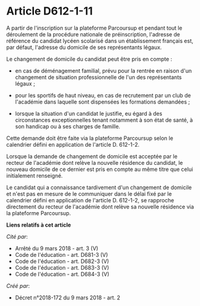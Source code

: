 # Article D612-1-11

A partir de l'inscription sur la plateforme Parcoursup et pendant tout le déroulement de la procédure nationale de
préinscription, l'adresse de référence du candidat lycéen scolarisé dans un établissement français est, par défaut, l'adresse
du domicile de ses représentants légaux.

Le changement de domicile du candidat peut être pris en compte :

- en cas de déménagement familial, prévu pour la rentrée en raison d'un changement de situation professionnelle de l'un des
représentants légaux ;

- pour les sportifs de haut niveau, en cas de recrutement par un club de l'académie dans laquelle sont dispensées les
formations demandées ;

- lorsque la situation d'un candidat le justifie, eu égard à des circonstances exceptionnelles tenant notamment à son état de
santé, à son handicap ou à ses charges de famille.

Cette demande doit être faite via la plateforme Parcoursup selon le calendrier défini en application de l'article D. 612-1-2.

Lorsque la demande de changement de domicile est acceptée par le recteur de l'académie dont relève la nouvelle résidence du
candidat, le nouveau domicile de ce dernier est pris en compte au même titre que celui initialement renseigné.

Le candidat qui a connaissance tardivement d'un changement de domicile et n'est pas en mesure de le communiquer dans le délai
fixé par le calendrier défini en application de l'article D. 612-1-2, se rapproche directement du recteur de l'académie dont
relève sa nouvelle résidence via la plateforme Parcoursup.

**Liens relatifs à cet article**

_Cité par_:

  - Arrêté du 9 mars 2018 - art. 3 (V)
  - Code de l'éducation - art. D681-3 (V)
  - Code de l'éducation - art. D682-3 (V)
  - Code de l'éducation - art. D683-3 (V)
  - Code de l'éducation - art. D684-3 (V)

_Créé par_:

  - Décret n°2018-172 du 9 mars 2018 - art. 2
